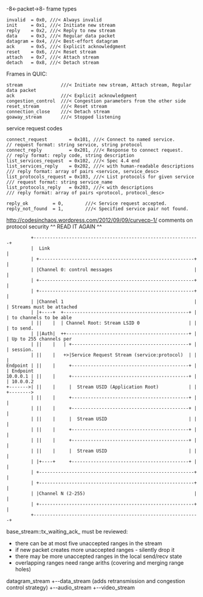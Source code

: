 -8<-packet->8- frame types
```
invalid  = 0x0, ///< Always invalid
init     = 0x1, ///< Initiate new stream
reply    = 0x2, ///< Reply to new stream
data     = 0x3, ///< Regular data packet
datagram = 0x4, ///< Best-effort datagram
ack      = 0x5, ///< Explicit acknowledgment
reset    = 0x6, ///< Reset stream
attach   = 0x7, ///< Attach stream
detach   = 0x8, ///< Detach stream
```

Frames in QUIC:
```
stream              ///< Initiate new stream, Attach stream, Regular data packet
ack                 ///< Explicit acknowledgment
congestion_control  ///< Congestion parameters from the other side
reset_stream        ///< Reset stream
connection_close    ///< Detach stream
goaway_stream       ///< Stopped listening
```

service request codes
```
connect_request        = 0x101, ///< Connect to named service.
// request format: string service, string protocol
connect_reply          = 0x201, ///< Response to connect request.
// reply format: reply code, string description
list_services_request  = 0x102, ///< Spec 4.4 end
list_services_reply    = 0x202, ///< with human-readable descriptions
/// reply format: array of pairs <service, service_desc>
list_protocols_request = 0x103, ///< List protocols for given service
/// request format: string service_name
list_protocols_reply   = 0x203, ///< with descriptions
/// reply format: array of pairs <protocol, protocol_desc>

reply_ok         = 0,        ///< Service request accepted.
reply_not_found  = 1,        ///< Specified service pair not found.
```

http://codesinchaos.wordpress.com/2012/09/09/curvecp-1/ comments on protocol security
^^ READ IT AGAIN ^^

```
         +-------------------------------------------------------------+
         |  Link                                                       |
         | +---------------------------------------------------------+ |
         | |Channel 0: control messages                              | |
         | +---------------------------------------------------------+ |
         | +---------------------------------------------------------+ |
         | |Channel 1                                                | | Streams must be attached
         | |+----+  +----------------------------------------------+ | | to channels to be able
         | ||    |  | Channel Root: Stream LSID 0                  | | | to send.
         | ||Auth|  ++---------------------------------------------+ | | Up to 255 channels per
         | ||    |   | +-------------------------------------------+ | | session.
         | ||    |   +>|Service Request Stream (service:protocol)  | | |
Endpoint | ||    |     +-------------------------------------------+ | | Endpoint
10.0.0.1 | ||    |     +-------------------------------------------+ | | 10.0.0.2
+------->| ||    |     |  Stream USID (Application Root)           | | +-------->
         | ||    |     +-------------------------------------------+ | |
         | ||    |     +-------------------------------------------+ | |
         | ||    |     |  Stream USID                              | | |
         | ||    |     +-------------------------------------------+ | |
         | ||    |     +-------------------------------------------+ | |
         | ||    |     |  Stream USID                              | | |
         | |+----+     +-------------------------------------------+ | |
         | +---------------------------------------------------------+ |
         | +---------------------------------------------------------+ |
         | |Channel N (2-255)                                        | |
         | +---------------------------------------------------------+ |
         +-------------------------------------------------------------+
```

base_stream::tx_waiting_ack_ must be reviewed:
- there can be at most five unaccepted ranges in the stream
- if new packet creates more unaccepted ranges - silently drop it
- there may be more unaccepted ranges in the local send/recv state
- overlapping ranges need range ariths (covering and merging range holes)

datagram_stream
+--data_stream (adds retransmission and congestion control strategy)
+--audio_stream
+--video_stream
